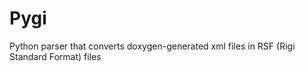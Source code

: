 Pygi
====

Python parser that converts doxygen-generated xml files in RSF (Rigi Standard Format) files

